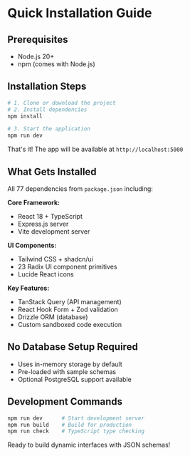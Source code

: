 # Quick Installation Guide

## Prerequisites
- Node.js 20+ 
- npm (comes with Node.js)

## Installation Steps

```bash
# 1. Clone or download the project
# 2. Install dependencies
npm install

# 3. Start the application  
npm run dev
```

That's it! The app will be available at `http://localhost:5000`

## What Gets Installed

All 77 dependencies from `package.json` including:

**Core Framework:**
- React 18 + TypeScript
- Express.js server
- Vite development server

**UI Components:**  
- Tailwind CSS + shadcn/ui
- 23 Radix UI component primitives
- Lucide React icons

**Key Features:**
- TanStack Query (API management)
- React Hook Form + Zod validation  
- Drizzle ORM (database)
- Custom sandboxed code execution

## No Database Setup Required
- Uses in-memory storage by default
- Pre-loaded with sample schemas
- Optional PostgreSQL support available

## Development Commands
```bash
npm run dev      # Start development server
npm run build    # Build for production  
npm run check    # TypeScript type checking
```

Ready to build dynamic interfaces with JSON schemas!